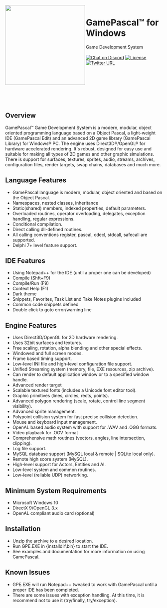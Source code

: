 <img align="left" src="https://github.com/tinyBigGAMES/GamePascal/blob/master/logo/GamePascal_256x256.png" width=256>

# GamePascal&trade; for Windows
Game Development System<br/><br/>
[![Chat on Discord](https://img.shields.io/discord/426912293134270465.svg?logo=discord)](https://discord.gg/tcGxFat)
[![License](https://img.shields.io/badge/License-GamePascal-blue.svg)](LICENSE.md)
[![Twitter URL](https://img.shields.io/twitter/url/http/shields.io.svg?style=social&label=Follow)](https://twitter.com/tinybiggames)
<br/><br/><br/><br/><br/><br/><br/><br/>
## Overview
GamePascal™ Game Development System is a modern, modular, object oriented programming language based on a Object Pascal, a light-weight IDE (GamePascal Edit) and an advanced 2D game library (GamePascal Library) for Windows® PC. The engine uses Direct3D®/OpenGL® for hardware accelerated rendering. It's robust, designed for easy use and suitable for making all types of 2D games and other graphic simulations. There is support for surfaces, textures, sprites, audio, streams, archives, configuration files, render targets, swap chains, databases and much more.
## Language Features
* GamePascal language is modern, modular, object oriented and based on the Object Pascal.
* Namespaces, nested classes, inheritance
* Static(shared) members, indexed properties, default parameters.
* Overloaded routines, operator overloading, delegates, exception handling, regular expressions.
* Conditional compilation. 
* Direct calling dll-defined routines. 
* All calling conventions register, pascal, cdecl, stdcall, safecall are supported.
* Delphi 7+ level feature support.
## IDE Features
* Using Notepad++ for the IDE (until a proper one can be developed)
* Compile (Shft+F9)
* Compile/Run (F9)
* Context Help (F1)
* Dark theme
* Snippets, Favorites, Task List and Take Notes plugins included
* Common code snippets defined
* Double click to goto error/warning line
## Engine Features
* Uses Direct3D/OpenGL for 2D hardware rendering.
* Uses 32bit surfaces and textures.
* Free scaling, rotation, alpha blending and other special effects.
* Windowed and full screen modes.
* Frame based timing support.
* Low-level INI file and high-level configuration file support.
* Unified Streaming system (memory, file, EXE resources, zip archive).
* Can render to default application window or to a specified window handle.
* Advanced render target
* Scalable textured fonts (includes a Unicode font editor tool).
* Graphic primitives (lines, circles, rects, points).
* Advanced polygon rendering (scale, rotate, control line segment visibility).
* Advanced sprite management.
* Polypoint collision system for fast precise collision detection.
* Mouse and keyboard input management.
* OpenAL based audio system with support for .WAV and .OGG formats.
* Video playback for .OGV format
* Comprehensive math routines (vectors, angles, line intersection, clipping).
* Log file support.
* MySQL database support (MySQL local & remote | SQLite local only).
* Remote high score system (MySQL).
* High-level support for Actors, Entities and AI.
* Low-level system and common routines.
* Low-level (reliable UDP) networking.
## Minimum System Requirements
* Microsoft Windows 10
* DirectX 9/OpenGL 3.x
* OpenAL compliant audio card (optional)
## Installation
* Unzip the archive to a desired location.
* Run GPE.EXE in {installdir\bin} to start the IDE.
* See examples and documentation for more information on using GamePascal.
## Known Issues
* GPE.EXE will run Notepad++ tweaked to work with GamePascal until a proper IDE has been completed.
* There are some issues with exception handling. At this time, it is recommend not to use it (try/finally, try/exception).
